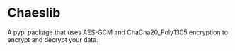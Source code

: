 # Chaeslib
A pypi package that uses AES-GCM and ChaCha20_Poly1305 encryption to encrypt and decrypt your data.
